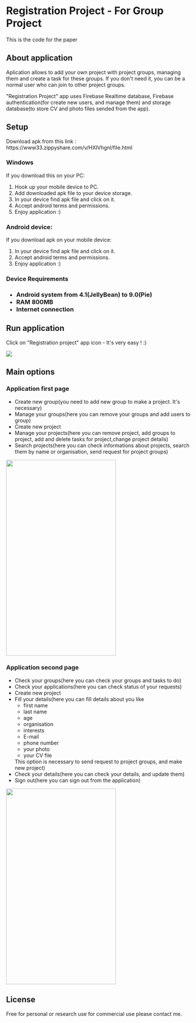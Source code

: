 <h1>Registration Project - For Group Project</h1>

<p>This is the code for the paper</p>

<h2>About application</h2>

<p>Aplication allows to add your own project with project groups,
managing them and create a task for these groups.
If you don't need it, you can be a normal user who can join to other project groups.</p>

<p> "Registration Project" app uses Firebase Realtime database, Firebase authentication(for create new users, and manage them) 
and storage database(to store CV and photo files sended from the app).

<h2>Setup</h2>
<p>Download apk from this link : https://www33.zippyshare.com/v/HXIVhgnl/file.html</p>

<h3>Windows</h3>
<p>If you download this on your PC:</p>
<ol>
	<li>Hook up your mobile device to PC.</li>
	<li>Add downloaded apk file to your device storage.</li>
	<li>In your device find apk file and click on it.</li>
	<li>Accept android terms and permissions.
	<li>Enjoy application :)</li>
</ol>

<h3>Android device:</h3>
<p>If you download apk on your mobile device:</p>
<ol>
	<li>In your device find apk file and click on it.</li>
	<li>Accept android terms and permissions.</li>
	<li>Enjoy application :)</li>
</ol>

<h3>Device Requirements<h3>
<ul>
	<li>Android system from 4.1(JellyBean) to 9.0(Pie)</li>
	<li>RAM 800MB</li>
	<li>Internet connection</li>
</ul>
<h2>Run application</h2>
<p>Click on "Registration project" app icon - It's very easy ! :)</p>
<img src="https://i.ibb.co/BLFqfjM/ezgif-com-video-to-gif7a9007b6427510b2.gif"/>
	
<h2>Main options</h2>
<h3>Application first page</h3>
	<ul>
	<li>Create new group(you need to add new group to make a project. It's necessary)</li>
	<li>Manage your groups(here you can remove your groups and add users to group)</li>
	<li>Create new project</li>
	<li>Manage your projects(here you can remove project, add groups to project, add and delete tasks for project,change project details)</li>
	<li>Search projects(here you can check informations about projects, search them by name or organisation, send request for project groups)</li>
	</ul>
<img src="https://s3.gifyu.com/images/zdjecie11a539175c3683307.jpg" width="300" height="533"/>

<h3>Application second page</h3>
	<ul>
	<li>Check your groups(here you can check your groups and tasks to do)</li>
	<li>Check your applications(here you can check status of your requests)</li>
	<li>Create new project</li>
	<li>Fill your details(here you can fill details about you like		
		<ul>
			<li>first name</li>
			<li>last name</li>
			<li>age</li>
			<li>organisation</li>
			<li>interests</li>
			<li>E-mail</li>
			<li>phone number</li>
			<li>your photo</li>
			<li>your CV file</li>	
		</ul> 
		This option is necessary to send request to project groups, and make new project)</li>
	<li>Check your details(here you can check your details, and update them)</li>
	<li>Sign out(here you can sign out from the application)</li>
	</ul>
<img src="https://s3.gifyu.com/images/zdjecie2134da7daa0d6e398.jpg" width="300" height="533"/>

<h2>License</h2>
<p>Free for personal or research use for commercial use please contact me.</p>
